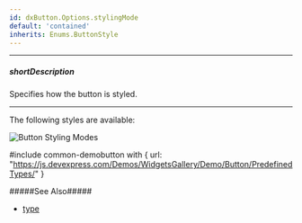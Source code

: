 ```yaml
---
id: dxButton.Options.stylingMode
default: 'contained'
inherits: Enums.ButtonStyle
---
```

---
##### shortDescription
Specifies how the button is styled.

---
The following styles are available: 

![Button Styling Modes](/images/UiWidgets/button_stylingMode.png)

#include common-demobutton with {
    url: "https://js.devexpress.com/Demos/WidgetsGallery/Demo/Button/PredefinedTypes/"
}

#####See Also#####
- [type](/api-reference/10%20UI%20Components/dxButton/1%20Configuration/type.md '/Documentation/ApiReference/UI_Components/dxButton/Configuration/#type')